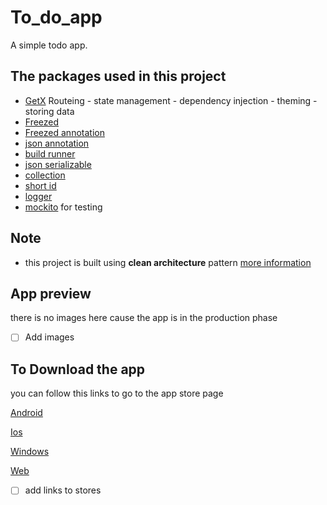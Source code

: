 # To_do_app

A simple todo app.

## The packages used in this project

- [GetX](https://pub.dev/packages/get) Routeing - state management - dependency injection - theming - storing data
- [Freezed](https://pub.dev/packages/freezed)
- [Freezed annotation](https://pub.dev/packages/freezed_annotation)
- [json annotation](https://pub.dev/packages/json_annotation)
- [build runner](https://pub.dev/packages/build_runner)
- [json serializable](https://pub.dev/packages/json_serializable)
- [collection](https://pub.dev/packages/collection)
- [short id](https://pub.dev/packages/shortid)
- [logger](https://pub.dev/packages/logger)
- [mockito](https://pub.dev/packages/mockito) for testing

## Note

- this project is built using **clean architecture** pattern [more information](https://github.com/Flutterando/Clean-Dart/blob/master/README_en.md)

## App preview

there is no images here cause the app is in the production phase

- [ ] Add images

## To Download the app

you can follow this links to go to the app store page

[Android]()

[Ios]()

[Windows]()

[Web]()

- [ ] add links to stores
